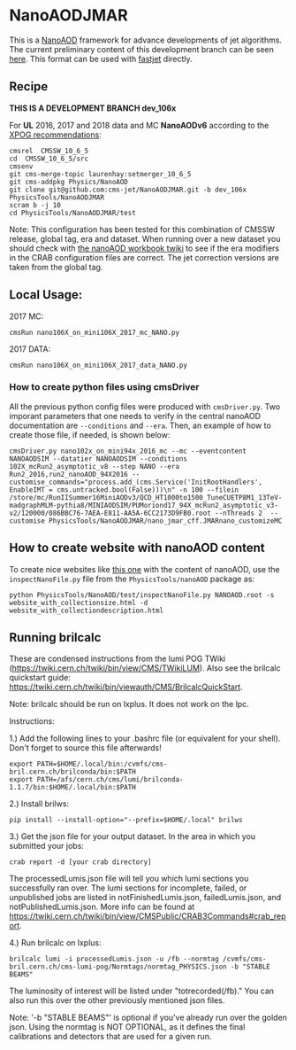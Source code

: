 # NanoAODJMAR

This is a [NanoAOD](https://twiki.cern.ch/twiki/bin/view/CMSPublic/WorkBookNanoAOD) framework for advance developments of jet algorithms. 
The current preliminary content of this development branch can be seen [here](http://algomez.web.cern.ch/algomez/testWeb/JMARNanoAODv6_106X_v00_size.html).
This format can be used with [fastjet](http://fastjet.fr) directly.

## Recipe

**THIS IS A DEVELOPMENT BRANCH dev_106x**

For **UL** 2016, 2017 and 2018 data and MC **NanoAODv6** according to the [XPOG recommendations](https://gitlab.cern.ch/cms-nanoAOD/nanoaod-doc/-/wikis/Releases/NanoAODv6):

```
cmsrel  CMSSW_10_6_5
cd  CMSSW_10_6_5/src
cmsenv
git cms-merge-topic laurenhay:setmerger_10_6_5
git cms-addpkg Physics/NanoAOD
git clone git@github.com:cms-jet/NanoAODJMAR.git -b dev_106x PhysicsTools/NanoAODJMAR
scram b -j 10
cd PhysicsTools/NanoAODJMAR/test
```
Note: This configuration has been tested for this combination of CMSSW release, global tag, era and dataset. When running over a new dataset you should check with [the nanoAOD workbook twiki](https://twiki.cern.ch/twiki/bin/view/CMSPublic/WorkBookNanoAOD#Running_on_various_datasets_from) to see if the era modifiers in the CRAB configuration files are correct. The jet correction versions are taken from the global tag.

## Local Usage:

2017 MC:
```
cmsRun nano106X_on_mini106X_2017_mc_NANO.py
```

2017 DATA:
```
cmsRun nano106X_on_mini106X_2017_data_NANO.py
```

### How to create python files using cmsDriver

All the previous python config files were produced with `cmsDriver.py`. Two imporant parameters that one needs to verify in the central nanoAOD documentation are `--conditions` and `--era`. Then, an example of how to create those file, if needed, is shown below:

```
cmsDriver.py nano102x_on_mini94x_2016_mc --mc --eventcontent NANOAODSIM --datatier NANOAODSIM --conditions 102X_mcRun2_asymptotic_v8 --step NANO --era Run2_2016,run2_nanoAOD_94X2016 --customise_commands="process.add_(cms.Service('InitRootHandlers', EnableIMT = cms.untracked.bool(False)))\n" -n 100 --filein /store/mc/RunIISummer16MiniAODv3/QCD_HT1000to1500_TuneCUETP8M1_13TeV-madgraphMLM-pythia8/MINIAODSIM/PUMoriond17_94X_mcRun2_asymptotic_v3-v2/120000/086BBC76-7AEA-E811-AA5A-6CC2173D9FB0.root --nThreads 2  --customise PhysicsTools/NanoAODJMAR/nano_jmar_cff.JMARnano_customizeMC
```

## How to create website with nanoAOD content

To create nice websites like [this one](http://algomez.web.cern.ch/algomez/testWeb/JMECustomNano102x_mc_v01.html#Jet) with the content of nanoAOD, use the `inspectNanoFile.py` file from the `PhysicsTools/nanoAOD` package as:
```
python PhysicsTools/NanoAOD/test/inspectNanoFile.py NANOAOD.root -s website_with_collectionsize.html -d website_with_collectiondescription.html
```

<!--
## Submission to CRAB

```
python submit_all.py -c nano102x_on_mini94x_2016_mc_NANO.py  -f 2016mc_miniAODv3_DY.txt  -d NANO2016MC

python submit_all.py -c nano102x_on_mini94x_2017_mc_NANO.py -f 2017mc_miniAODv2_DY.txt  -d NANO2017MC

python submit_all.py -c nano102x_on_mini102x_2018_mc_NANO.py -f 2018mc_DY.txt  -d NANO2018MC


python submit_all.py -c nano102x_on_mini94x_2016_data_NANO.py -f 2016data_17Jul2018.txt -d NANO2016 -l Cert_271036-284044_13TeV_23Sep2016ReReco_Collisions16_JSON.txt

python submit_all.py -c nano102x_on_mini94x_2017_data_NANO.py  -f 2017data_31Mar2018.txt  -d NANO2017 -l Cert_294927-306462_13TeV_EOY2017ReReco_Collisions17_JSON.txt



python submit_all.py -c nano102x_on_mini102x_2018_data_abc_NANO.py  -f  2018data_17Sep2018.txt  -d NANO2018 -l Cert_314472-325175_13TeV_PromptReco_Collisions18_JSON.txt

python submit_all.py -c nano102x_on_mini102x_2018_data_d_NANO.py  -f datasets_2018D.txt -d NANO2018 -l Cert_314472-325175_13TeV_PromptReco_Collisions18_JSON.txt

```

## Documenting the Extended NanoAOD Samples

Please document the input and output datasets on the following twiki: https://twiki.cern.ch/twiki/bin/view/CMS/JetMET/JMARNanoAODv1. For the MC, the number of events can be found by looking up the output dataset in DAS. For the data, you will need to run brilcalc to get the total luminosity of the dataset. See the instructions below. 
-->

## Running brilcalc
These are condensed instructions from the lumi POG TWiki (https://twiki.cern.ch/twiki/bin/view/CMS/TWikiLUM). Also see the brilcalc quickstart guide: https://twiki.cern.ch/twiki/bin/viewauth/CMS/BrilcalcQuickStart.

Note: brilcalc should be run on lxplus. It does not work on the lpc.

Instructions:

1.) Add the following lines to your .bashrc file (or equivalent for your shell). Don't forget to source this file afterwards!

    export PATH=$HOME/.local/bin:/cvmfs/cms-bril.cern.ch/brilconda/bin:$PATH
    export PATH=/afs/cern.ch/cms/lumi/brilconda-1.1.7/bin:$HOME/.local/bin:$PATH
    
2.) Install brilws:

    pip install --install-option="--prefix=$HOME/.local" brilws
    
3.) Get the json file for your output dataset. In the area in which you submitted your jobs:

    crab report -d [your crab directory]
    
The processedLumis.json file will tell you which lumi sections you successfully ran over. The lumi sections for incomplete, failed, or unpublished jobs are listed in notFinishedLumis.json, failedLumis.json, and notPublishedLumis.json. More info can be found at https://twiki.cern.ch/twiki/bin/view/CMSPublic/CRAB3Commands#crab_report.
    
4.) Run brilcalc on lxplus:

    brilcalc lumi -i processedLumis.json -u /fb --normtag /cvmfs/cms-bril.cern.ch/cms-lumi-pog/Normtags/normtag_PHYSICS.json -b "STABLE BEAMS"
    
The luminosity of interest will be listed under "totrecorded(/fb)." You can also run this over the other previously mentioned json files.
    
Note: '-b "STABLE BEAMS"' is optional if you've already run over the golden json. 
        Using the normtag is NOT OPTIONAL, as it defines the final calibrations and detectors that are used for a given run.
